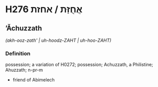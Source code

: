 # H276 אֲחֻזַּת / אחזת

## ʼĂchuzzath

_(akh-ooz-zath' | uh-hoodz-ZAHT | uh-hoo-ZAHT)_

### Definition

possession; a variation of H0272; possession; Achuzzath, a Philistine; Ahuzzath; n-pr-m

- friend of Abimelech

